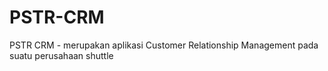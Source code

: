 # PSTR-CRM
PSTR CRM - merupakan aplikasi Customer Relationship Management pada suatu perusahaan shuttle 
